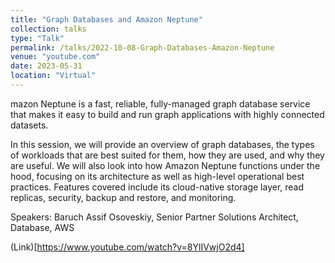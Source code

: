 ```yaml
---
title: "Graph Databases and Amazon Neptune"
collection: talks
type: "Talk"
permalink: /talks/2022-10-08-Graph-Databases-Amazon-Neptune
venue: "youtube.com"
date: 2023-05-31
location: "Virtual"
---
```


mazon Neptune is a fast, reliable, fully-managed graph database service that makes it easy to build and run graph applications with highly connected datasets.

In this session, we will provide an overview of graph databases, the types of workloads that are best suited for them, how they are used, and why they are useful. We will also look into how Amazon Neptune functions under the hood, focusing on its architecture as well as high-level operational best practices. Features covered include its cloud-native storage layer, read replicas, security, backup and restore, and monitoring.

Speakers: Baruch Assif Osoveskiy, Senior Partner Solutions Architect, Database, AWS


(Link)[https://www.youtube.com/watch?v=8YlIVwjO2d4]